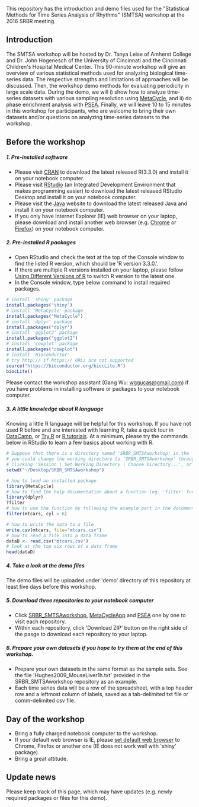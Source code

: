 This repository has the introduction and demo files used for the "Statistical Methods for Time Series Analysis of Rhythms" (SMTSA) workshop at the 2016 SRBR meeting. 

## Introduction
The SMTSA workshop will be hosted by Dr. Tanya Leise of Amherst College and Dr. John Hogenesch of the University of Cincinnati and the Cincinnati Children's Hospital Medical Center. This 90-minute workshop will give an overview of various statistical methods used for analyzing biological time-series data. The respective strengths and limitations of approaches will be discussed. Then, the workshop demo methods for evaluating periodicity in large scale data. During the demo, we will i) show how to analyze time-series datasets with various sampling resolution using [MetaCycle](http://biorxiv.org/content/early/2016/02/19/040345), and ii) do phase enrichment analysis with [PSEA](http://jbr.sagepub.com/content/31/3/244.long). Finally, we will leave 10 to 15 minutes in this workshop for participants, who are welcome to bring their own datasets and/or questions on analyzing time-series datasets to the workshop.

## Before the workshop

##### 1. Pre-installed software
* Please visit [CRAN](https://cran.cnr.berkeley.edu) to download the latest released R(3.3.0) and install it on your notebook computer.
* Please visit [RStudio](https://www.rstudio.com/products/rstudio/download/) (an Integrated Development Environment that makes programming easier) to download the latest released RStudio Desktop and install it on your notebook computer.
* Please visit the [Java](http://java.com/en/download/manual.jsp) website to download the latest released Java and install it on your notebook computer.
* If you only have Internet Explorer (IE) web browser on your laptop, please download and install another web browser (e.g. [Chrome](https://www.google.com/chrome/browser/desktop/) or [Firefox](https://www.mozilla.org/en-US/firefox/new/)) on your notebook computer. 

##### 2. Pre-installed R packages

* Open RStudio and check the text at the top of the Console window to find the listed R version, which should be 'R version 3.3.0.'.
* If there are multiple R versions installed on your laptop, please follow [Using Different Versions of R](https://support.rstudio.com/hc/en-us/articles/200486138-Using-Different-Versions-of-R) to switch R version to the latest one. 
* In the Console window, type below command to install required packages.

```r
# install 'shiny' package
install.packages("shiny")
# install 'MetaCycle' package
install.packages("MetaCycle")
# install 'dplyr' package
install.packages("dplyr")
# install 'ggplot2' package
install.packages("ggplot2")
# install 'cowplot' package
install.packages("cowplot")
# install 'Bioconductor'
# try http:// if https:// URLs are not supported
source("https://bioconductor.org/biocLite.R")
biocLite()
```

Please contact the workshop assistant (Gang Wu: wggucas@gmail.com) if you have problems in installing software or packages to your notebook computer.

##### 3. A little knowledge about R language

Knowing a little R language will be helpful for this workshop. If you have not used R before and are interested with learning R, take a quick tour in [DataCamp](https://www.datacamp.com/home), or [Try R](http://tryr.codeschool.com/levels/1/challenges/3) or [R tutorials](http://www.r-bloggers.com/how-to-learn-r-2/). At a minimum, please try the commands below in RStudio to learn a few basics about working with R.

```r
# Suppose that there is a directory named 'SRBR_SMTSAworkshop' in the 'Desktop' directory, 
# you could change the working directory to 'SRBR_SMTSAworkshop' through
# clicking 'Session | Set Working Directory | Choose Directory...', or by typing below command
setwd("~/Desktop/SRBR_SMTSAworkshop") 

# how to load an installed package
library(MetaCycle)
# how to find the help documentation about a function (eg. 'filter' function in 'dplyr' package)
library(dplyr)
?filter
# how to use the function by following the example part in the documentation file
filter(mtcars, cyl < 6)

# how to write the data to a file
write.csv(mtcars, file="mtcars.csv")
# how to read a file into a data frame
dataD <- read.csv("mtcars.csv")
# look at the top six rows of a data frame
head(dataD)
```

##### 4. Take a look at the demo files

The demo files will be uploaded under 'demo' directory of this repository at least five days before this workshop. 

##### 5. Download three repositories to your notebook computer

* Click [SRBR_SMTSAworkshop](https://github.com/gangwug/SRBR_SMTSAworkshop), [MetaCycleApp](https://github.com/gangwug/MetaCycleApp) and [PSEA](https://github.com/ranafi/PSEA) one by one to visit each repository.
* Within each repository, click 'Download ZIP' button on the right side of the pasge to download each repository to your laptop. 

##### 6. Prepare your own datasets if you hope to try them at the end of this workshop.
* Prepare your own datasets in the same format as the sample sets. See the file 'Hughes2009_MouseLiver1h.txt' provided in the SRBR_SMTSAworkshop repository as an example. 
* Each time series data will be a row of the spreadsheet, with a top header row and a leftmost column of labels, saved as a tab-delimited txt file or comm-delimited csv file.

## Day of the workshop
* Bring a fully charged notebook computer to the workshop.
* If your default web browser is IE, please [set default web browser](https://support.google.com/chrome/answer/95417?hl=en) to Chrome, Firefox or another one (IE does not work well with 'shiny' package). 
* Bring a great attitude.

## Update news
Please keep track of this page, which may have updates (e.g. newly required packages or files for this demo).
  

